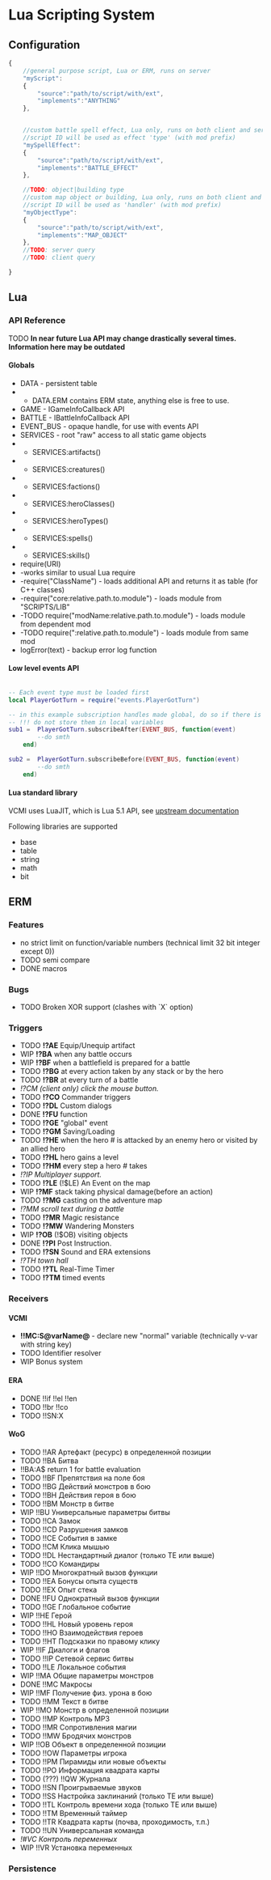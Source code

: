 # Lua Scripting System

## Configuration

``` javascript
{
 	//general purpose script, Lua or ERM, runs on server
 	"myScript":
	{
		"source":"path/to/script/with/ext",
		"implements":"ANYTHING"
	},


 	//custom battle spell effect, Lua only, runs on both client and server
 	//script ID will be used as effect 'type' (with mod prefix)
 	"mySpellEffect":
	{
		"source":"path/to/script/with/ext",
		"implements":"BATTLE_EFFECT"
	},

	//TODO: object|building type
 	//custom map object or building, Lua only, runs on both client and server
 	//script ID will be used as 'handler' (with mod prefix)
 	"myObjectType":
	{
		"source":"path/to/script/with/ext",
		"implements":"MAP_OBJECT"
	},
	//TODO: server query
	//TODO: client query

}
```

## Lua

### API Reference

TODO **In near future Lua API may change drastically several times. Information here may be outdated**

#### Globals

- DATA - persistent table
- - DATA.ERM contains ERM state, anything else is free to use.
- GAME - IGameInfoCallback API
- BATTLE - IBattleInfoCallback API
- EVENT_BUS - opaque handle, for use with events API
- SERVICES - root "raw" access to all static game objects
- - SERVICES:artifacts()
- - SERVICES:creatures()
- - SERVICES:factions()
- - SERVICES:heroClasses()
- - SERVICES:heroTypes()
- - SERVICES:spells()
- - SERVICES:skills()
- require(URI)
- -works similar to usual Lua require
- -require("ClassName") - loads additional API and returns it as table (for C++ classes)
- -require("core:relative.path.to.module") - loads module from "SCRIPTS/LIB"
- -TODO require("modName:relative.path.to.module") - loads module from dependent mod
- -TODO require(":relative.path.to.module") - loads module from same mod
- logError(text) - backup error log function

#### Low level events API

``` Lua

-- Each event type must be loaded first
local PlayerGotTurn = require("events.PlayerGotTurn")

-- in this example subscription handles made global, do so if there is no better place
-- !!! do not store them in local variables
sub1 = 	PlayerGotTurn.subscribeAfter(EVENT_BUS, function(event)
		--do smth
	end)

sub2 = 	PlayerGotTurn.subscribeBefore(EVENT_BUS, function(event)
		--do smth
	end)
```

#### Lua standard library

VCMI uses LuaJIT, which is Lua 5.1 API, see [upstream documentation](https://www.lua.org/manual/5.1/manual.html)

Following libraries are supported

-   base
-   table
-   string
-   math
-   bit

## ERM

### Features

-   no strict limit on function/variable numbers (technical limit 32 bit integer except 0))
-   TODO semi compare
-   DONE macros

### Bugs

-   TODO Broken XOR support (clashes with \`X\` option)

### Triggers

-   TODO **!?AE** Equip/Unequip artifact
-   WIP **!?BA** when any battle occurs
-   WIP **!?BF** when a battlefield is prepared for a battle
-   TODO **!?BG** at every action taken by any stack or by the hero
-   TODO **!?BR** at every turn of a battle
-   *!?CM (client only) click the mouse button.*
-   TODO **!?CO** Commander triggers
-   TODO **!?DL** Custom dialogs
-   DONE **!?FU** function
-   TODO **!?GE** "global" event
-   TODO **!?GM** Saving/Loading
-   TODO **!?HE** when the hero \# is attacked by an enemy hero or
    visited by an allied hero
-   TODO **!?HL** hero gains a level
-   TODO **!?HM** every step a hero \# takes
-   *!?IP Multiplayer support.*
-   TODO **!?LE** (!$LE) An Event on the map
-   WIP **!?MF** stack taking physical damage(before an action)
-   TODO **!?MG** casting on the adventure map
-   *!?MM scroll text during a battle*
-   TODO **!?MR** Magic resistance
-   TODO **!?MW** Wandering Monsters
-   WIP **!?OB** (!$OB) visiting objects
-   DONE **!?PI** Post Instruction.
-   TODO **!?SN** Sound and ERA extensions
-   *!?TH town hall*
-   TODO **!?TL** Real-Time Timer
-   TODO **!?TM** timed events

### Receivers

#### VCMI

-   **!!MC:S@varName@** - declare new "normal" variable (technically
    v-var with string key)
-   TODO Identifier resolver
-   WIP Bonus system

#### ERA

-   DONE !!if !!el !!en
-   TODO !!br !!co
-   TODO !!SN:X

#### WoG

- TODO !!AR Артефакт (ресурс) в определенной позиции
- TODO !!BA Битва
 - !!BA:A$ return 1 for battle evaluation
- TODO !!BF Препятствия на поле боя
- TODO !!BG Действий монстров в бою
- TODO !!BH Действия героя в бою
- TODO !!BM Монстр в битве
- WIP !!BU Универсальные параметры битвы
- TODO !!CA Замок
- TODO !!CD Разрушения замков
- TODO !!CE События в замке
- TODO !!CM Клика мышью
- TODO !!DL Нестандартный диалог (только ТЕ или выше)
- TODO !!CO Командиры
- WIP !!DO Многократный вызов функции
- TODO !!EA Бонусы опыта существ
- TODO !!EX Опыт стека
- DONE !!FU Однократный вызов функции
- TODO !!GE Глобальное событие
- WIP !!HE Герой
- TODO !!HL Новый уровень героя
- TODO !!HO Взаимодействия героев
- TODO !!HT Подсказки по правому клику
- WIP !!IF Диалоги и флагов
- TODO !!IP Сетевой сервис битвы
- TODO !!LE Локальное события
- WIP !!MA Общие параметры монстров
- DONE !!MC Макросы
- WIP !!MF Получение физ. урона в бою
- TODO !!MM Текст в битве
- WIP !!MO Монстр в определенной позиции
- TODO !!MP Контроль MP3
- TODO !!MR Сопротивления магии
- TODO !!MW Бродячих монстров
- WIP !!OB Объект в определенной позиции
- TODO !!OW Параметры игрока
- TODO !!PM Пирамиды или новые объекты
- TODO !!PO Информация квадрата карты
- TODO (???) !!QW Журнала
- TODO !!SN Проигрываемые звуков
- TODO !!SS Настройка заклинаний (только ТЕ или выше)
- TODO !!TL Контроль времени хода (только ТЕ или выше)
- TODO !!TM Временный таймер
- TODO !!TR Квадрата карты (почва, проходимость, т.п.)
- TODO !!UN Универсальная команда
- *!#VC Контроль переменных*
- WIP !!VR Установка переменных

### Persistence